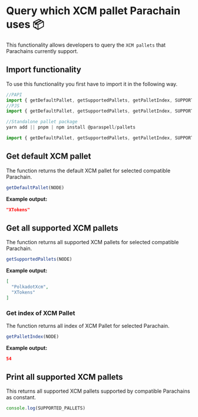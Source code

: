 # Query which XCM pallet Parachain uses 📦

This functionality allows developers to query the `XCM pallets` that Parachains currently support. 

## Import functionality

To use this functionality you first have to import it in the following way.
```ts
//PAPI
import { getDefaultPallet, getSupportedPallets, getPalletIndex, SUPPORTED_PALLETS } from  '@paraspell/sdk'
//PJS
import { getDefaultPallet, getSupportedPallets, getPalletIndex, SUPPORTED_PALLETS } from  '@paraspell/sdk-pjs'
```

```ts
//Standalone pallet package
yarn add || pnpm | npm install @paraspell/pallets

import { getDefaultPallet, getSupportedPallets, getPalletIndex, SUPPORTED_PALLETS } from  '@paraspell/pallets'
```

## Get default XCM pallet

The function returns the default XCM pallet for selected compatible Parachain.
```ts
getDefaultPallet(NODE)
```

**Example output:**

```json
"XTokens"
```

## Get all supported XCM pallets

The function returns all supported XCM pallets for selected compatible Parachain.
```ts
getSupportedPallets(NODE)
```

**Example output:**

```json
[
  "PolkadotXcm",
  "XTokens"
]
```

### Get index of XCM Pallet

The function returns all index of XCM Pallet for selected Parachain.
```ts
getPalletIndex(NODE)
```

**Example output:**

```json
54
```

## Print all supported XCM pallets

This returns all supported XCM pallets supported by compatible Parachains as constant.
```ts
console.log(SUPPORTED_PALLETS)
```